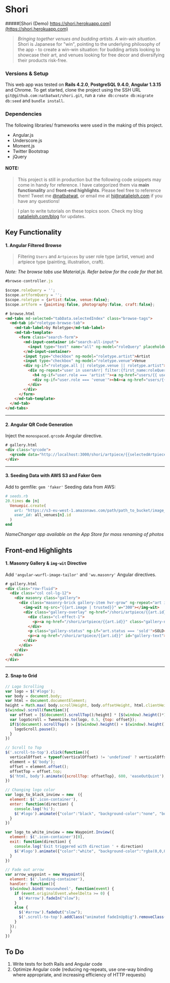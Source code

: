 # Shori
#####[Shori (Demo) https://shori.herokuapp.com](https://shori.herokuapp.com)
> *Bringing together venues and budding artists. A win-win situation.*
> Shori is Japanese for "win", pointing to the underlying philosophy of the app - to create a win-win situation: for budding artists looking to showcase their art, and venues looking for free decor and diversifying their products risk-free.

### Versions & Setup
This web app was tested on **Rails 4.2.0**, **PostgreSQL 9.4.0**, **Angular 1.3.15** and Chrome. 
To get started, clone the project using the SSH URL `git@github.com:natbatwat/shori.git`, run a `rake db:create db:migrate db:seed` and `bundle install`. 

### Dependencies 
The following libraries/ frameworks were used in the making of this project.
- Angular.js
- Underscore.js
- Moment.js
- Twitter Bootstrap
- jQuery

#### NOTE:

> This project is still in production but the following code snippets may come in handy for reference. I have categorized them via **main functionality** and **front-end highlights**. Please feel free to reference them! Tweet me [@natbatwat](http://www.twitter.com/natbatwat), or email me at  <a href="mailto:hi@natalieloh.com">hi@natalieloh.com</a> if you have any questions! 

> I plan to write tutorials on these topics soon. Check my blog [natalieloh.com/blog](http://natalieloh.com/blog) for updates.


## Key Functionality

#### 1. Angular Filtered Browse
> Filtering `Users` and `Artpieces` by user role type (artist, venue) and artpiece type (painting, illustration, craft). 

*Note: The browse tabs use Material.js. Refer below for the code for that bit.*

```javascript
#browse-controller.js

$scope.roleQuery = '';
$scope.artformQuery = '';
$scope.roletype = {artist:false, venue:false};
$scope.artform = {painting:false, photography:false, craft:false};
```

```html
# browse.html
<md-tabs md-selected="tabData.selectedIndex" class="browse-tags">
  <md-tab id="roletype-browse-tab">
    <md-tab-label>by Roletype</md-tab-label>
    <md-tab-template>
      <form class="search-form">
        <md-input-container id="search-all-input">
          <input type="text" name="all" ng-model="roleQuery" placeholder="a name, company, or artpiece" id="search-input">
        </md-input-container>
        <input type="checkbox" ng-model="roletype.artist">Artist
        <input type="checkbox" ng-model="roletype.venue">Venue
        <div ng-if="roletype.all || roletype.venue || roletype.artist">
          <div ng-repeat="user in usersArr| filter:{first_name:roleQuery} | browseFilter: roletype | orderBy: 'first_name'">
            <h4 ng-if="user.role === 'artist'"><a ng-href="users/{{ user.id }}">{{ user.first_name }} {{user.last_name}}</a></h4>
            <div ng-if="user.role === 'venue'"><h4><a ng-href="users/{{ user.id }}">{{ user.first_name }} {{user.last_name}} : {{ user.venue_name }}</a></h4></div>
          </div>
        </div>
      </form>
    </md-tab-template>
  </md-tab>
</md-tabs>
```

---

#### 2. Angular QR Code Generation
Inject the `monospaced.qrcode` Angular directive.
```html
# gallery.html
<div class="qrcode">
  <qrcode data="http://localhost:3000/shori/artpiece/{{selectedArtpiece.id}}" href="http://localhost:3000/shori/artpiece/{{selectedArtpiece.id}}" size='100'></qrcode>
</div>
```
---

#### 3. Seeding Data with AWS S3 and Faker Gem
Add to gemfile: `gem 'faker'`
Seeding data from AWS:
```ruby
# seeds.rb
20.times do |n|
  Venuepic.create(
    url: "https://s3-eu-west-1.amazonaws.com/path/path_to_bucket/image_#{n}.jpg",
    user_id: all_venues[n].id
  )
end
```
*NameChanger app available on the App Store for mass renaming of photos*
## Front-end Highlights 

#### 1. Masonry Gallery & `img-wit` Directive
Add `'angular-wurfl-image-tailor'` and `'wu.masonry'` Angular directives.

```html
# gallery.html
<div class="row-fluid">
  <div class="col col-lg-12">
    <div masonry class="gallery">
      <div class="masonry-brick gallery-item hvr-grow" ng-repeat="art in profileUserArtpieces">
        <img-wit ng-src="{{art.image | trusted}}" w="300"></img-wit>
        <div class="gallery-overlay" ng-href="/shori/artpiece/{{art.id}}">
          <div class="cl-effect-1">
            <p><a ng-href="/shori/artpiece/{{art.id}}" class="gallery-name">{{art.name}}</a></p>
          </div>
          <p class="gallery-status" ng-if="art.status === 'sold'">SOLD</p>
          <p><a ng-href="/shori/artpiece/{{art.id}}" id="gallery-text">{{art.description}}</a></p>
        </div>
      </div>
    </div>
  </div>
</div>
```
---

#### 2. Snap to Grid
```javascript
// Logo Scrolling
var logo = $('#logo');
var body = document.body;
var html = document.documentElement;
height = Math.max( body.scrollHeight, body.offsetHeight, html.clientHeight, html.scrollHeight, html.offsetHeight);
$(window).scroll(function(){
  var offset = [$(document).scrollTop()/height] * [$(window).height()*1.3];
  var logoScroll = TweenLite.to(logo, 0.5, {top: offset});
  if($(document).scrollTop() > [$(window).height() + $(window).height()*0.2]){
    logoScroll.pause();
  }
})

// Scroll to Top
$('.scroll-to-top').click(function(){
  verticalOffset = typeof(verticalOffset) != 'undefined' ? verticalOffset : 0;
  element = $('body');
  offset = element.offset();
  offsetTop = offset.top;
  $('html, body').animate({scrollTop: offsetTop}, 600, 'easeOutQuint');
})

// Changing logo color
var logo_to_black_inview = new  ({
  element: $('.icon-container'),
  enter: function(direction) {
    console.log('hi');
    $('#logo').animate({"color":"black", "background-color":"none", "border-color": "none"}, 1500);
  }
})

var logo_to_white_inview = new Waypoint.Inview({
  element: $('.icon-container')[0],
  exit: function(direction) {
    console.log('Exit triggered with direction ' + direction)
    $('#logo').animate({"color":"white", "background-color":"rgba(0,0,0,0.2)", "border": "1vh solid white"}, 1000);
  }
})

// Fade out arrow
var arrow_waypoint = new Waypoint({
  element: $('.landing-container'),
  handler: function(){
  $(window).bind('mousewheel', function(event) {
    if (event.originalEvent.wheelDelta >= 0) {
      $('#arrow').fadeIn("slow");
    }
    else {
      $('#arrow').fadeOut("slow");
      $('.scroll-to-top').addClass("animated fadeInUpBig").removeClass('hide');
    }
  });
  }
})
```

## To Do
1. Write tests for both Rails and Angular code 
2. Optimize Angular code (reducing ng-repeats, use one-way binding where appropriate, and increasing efficiency of HTTP requests)